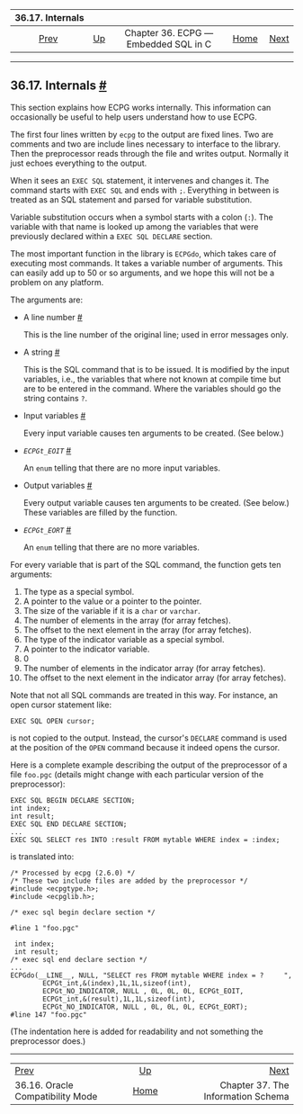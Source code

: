 <!--?xml version="1.0" encoding="UTF-8" standalone="no"?-->

|                           36.17. Internals                          |                                                        |                                      |                                                       |                                                                       |
| :-----------------------------------------------------------------: | :----------------------------------------------------- | :----------------------------------: | ----------------------------------------------------: | --------------------------------------------------------------------: |
| [Prev](ecpg-oracle-compat.html "36.16. Oracle Compatibility Mode")  | [Up](ecpg.html "Chapter 36. ECPG — Embedded SQL in C") | Chapter 36. ECPG — Embedded SQL in C | [Home](index.html "PostgreSQL 17devel Documentation") |  [Next](information-schema.html "Chapter 37. The Information Schema") |

***

## 36.17. Internals [#](#ECPG-DEVELOP)

This section explains how ECPG works internally. This information can occasionally be useful to help users understand how to use ECPG.

The first four lines written by `ecpg` to the output are fixed lines. Two are comments and two are include lines necessary to interface to the library. Then the preprocessor reads through the file and writes output. Normally it just echoes everything to the output.

When it sees an `EXEC SQL` statement, it intervenes and changes it. The command starts with `EXEC SQL` and ends with `;`. Everything in between is treated as an SQL statement and parsed for variable substitution.

Variable substitution occurs when a symbol starts with a colon (`:`). The variable with that name is looked up among the variables that were previously declared within a `EXEC SQL DECLARE` section.

The most important function in the library is `ECPGdo`, which takes care of executing most commands. It takes a variable number of arguments. This can easily add up to 50 or so arguments, and we hope this will not be a problem on any platform.

The arguments are:

*   A line number [#](#ECPG-DEVELOP-LINE-NUMBER)

    This is the line number of the original line; used in error messages only.

*   A string [#](#ECPG-DEVELOP-STRING)

    This is the SQL command that is to be issued. It is modified by the input variables, i.e., the variables that where not known at compile time but are to be entered in the command. Where the variables should go the string contains `?`.

*   Input variables [#](#ECPG-DEVELOP-INPUT-VARIABLES)

    Every input variable causes ten arguments to be created. (See below.)

*   *`ECPGt_EOIT`* [#](#ECPG-DEVELOP-ECPGT-EOIT)

    An `enum` telling that there are no more input variables.

*   Output variables [#](#ECPG-DEVELOP-OUTPUT-VARIABLES)

    Every output variable causes ten arguments to be created. (See below.) These variables are filled by the function.

*   *`ECPGt_EORT`* [#](#ECPG-DEVELOP-ECPGT-EORT)

    An `enum` telling that there are no more variables.

For every variable that is part of the SQL command, the function gets ten arguments:

1.  The type as a special symbol.
2.  A pointer to the value or a pointer to the pointer.
3.  The size of the variable if it is a `char` or `varchar`.
4.  The number of elements in the array (for array fetches).
5.  The offset to the next element in the array (for array fetches).
6.  The type of the indicator variable as a special symbol.
7.  A pointer to the indicator variable.
8.  0
9.  The number of elements in the indicator array (for array fetches).
10. The offset to the next element in the indicator array (for array fetches).

Note that not all SQL commands are treated in this way. For instance, an open cursor statement like:

    EXEC SQL OPEN cursor;

is not copied to the output. Instead, the cursor's `DECLARE` command is used at the position of the `OPEN` command because it indeed opens the cursor.

Here is a complete example describing the output of the preprocessor of a file `foo.pgc` (details might change with each particular version of the preprocessor):

    EXEC SQL BEGIN DECLARE SECTION;
    int index;
    int result;
    EXEC SQL END DECLARE SECTION;
    ...
    EXEC SQL SELECT res INTO :result FROM mytable WHERE index = :index;

is translated into:

    /* Processed by ecpg (2.6.0) */
    /* These two include files are added by the preprocessor */
    #include <ecpgtype.h>;
    #include <ecpglib.h>;

    /* exec sql begin declare section */

    #line 1 "foo.pgc"

     int index;
     int result;
    /* exec sql end declare section */
    ...
    ECPGdo(__LINE__, NULL, "SELECT res FROM mytable WHERE index = ?     ",
            ECPGt_int,&(index),1L,1L,sizeof(int),
            ECPGt_NO_INDICATOR, NULL , 0L, 0L, 0L, ECPGt_EOIT,
            ECPGt_int,&(result),1L,1L,sizeof(int),
            ECPGt_NO_INDICATOR, NULL , 0L, 0L, 0L, ECPGt_EORT);
    #line 147 "foo.pgc"

(The indentation here is added for readability and not something the preprocessor does.)

***

|                                                                     |                                                        |                                                                       |
| :------------------------------------------------------------------ | :----------------------------------------------------: | --------------------------------------------------------------------: |
| [Prev](ecpg-oracle-compat.html "36.16. Oracle Compatibility Mode")  | [Up](ecpg.html "Chapter 36. ECPG — Embedded SQL in C") |  [Next](information-schema.html "Chapter 37. The Information Schema") |
| 36.16. Oracle Compatibility Mode                                    |  [Home](index.html "PostgreSQL 17devel Documentation") |                                    Chapter 37. The Information Schema |
